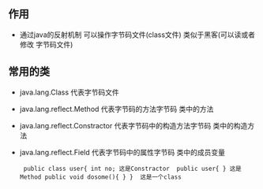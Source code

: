 ## 作用
- 通过java的反射机制 可以操作字节码文件(class文件) 类似于黑客(可以读或者修改 字节码文件)

## 常用的类
 - java.lang.Class 代表字节码文件
 - java.lang.reflect.Method 代表字节码的方法字节码 类中的方法
 - java.lang.reflect.Constractor 代表字节码中的构造方法字节码 类中的构造方法
 - java.lang.reflect.Field 代表字节码中的属性字节码   类中的成员变量
   
    `  public class user{
          int no;
           这是Constractor 
          public user{
          }
          这是Method
          public void dosome(){
          }
       }  这是一个class
   `
                       